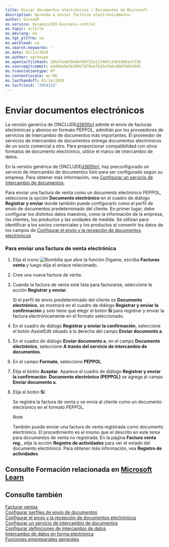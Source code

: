 ```yaml
---
title: Enviar documentos electrónicos | Documentos de Microsoft
description: Aprenda a enviar facturas electrónicamente.
author: SorenGP
ms.service: dynamics365-business-central
ms.topic: article
ms.devlang: na
ms.tgt_pltfrm: na
ms.workload: na
ms.search.keywords: ''
ms.date: 01/13/2020
ms.author: sgroespe
ms.openlocfilehash: 10547ee8f8a9e760721e12746fc25031001e7330
ms.sourcegitcommit: ead69ebe5b29927876a4fb23afb6c066f8854591
ms.translationtype: HT
ms.contentlocale: es-MX
ms.lasthandoff: 01/14/2020
ms.locfileid: "2954122"
---
```

# <a name="send-electronic-documents"></a>Enviar documentos electrónicos
La versión genérica de [!INCLUDE[d365fin](includes/d365fin_md.md)] admite el envío de facturas electrónicas y abonos en formato PEPPOL, admitido por los proveedores de servicios de intercambio de documentos más importantes. El proveedor de servicios de intercambio de documentos entrega documentos electrónicos de un socio comercial a otro. Para proporcionar compatibilidad con otros formatos de documento electrónico, utilice el marco de intercambio de datos.  

 En la versión genérica de [!INCLUDE[d365fin](includes/d365fin_md.md)], hay preconfigurado un servicio de intercambio de documentos listo para ser configurado según su empresa. Para obtener más información, vea [Configurar un servicio de intercambio de documentos](across-how-to-set-up-a-document-exchange-service.md).  

 Para enviar una factura de venta como un documento electrónico PEPPOL, seleccione la opción **Documento electrónico** en el cuadro de diálogo **Registrar y enviar** donde también puede configurarlo como el perfil de envío de documentos predeterminado del cliente. En primer lugar, debe configurar los distintos datos maestros, como la información de la empresa, los clientes, los productos y las unidades de medida. Se utilizan para identificar a los socios comerciales y los productos al convertir los datos de los campos de [Configurar el envío y la recepción de documentos electrónicos](across-how-to-set-up-electronic-document-sending-and-receiving.md)  

### <a name="to-send-an-electronic-sales-invoice"></a>Para enviar una factura de venta electrónica  

1.  Elija el icono ![Bombilla que abre la función Dígame](media/ui-search/search_small.png "Dígame qué desea hacer"), escriba **Facturas venta** y luego elija el enlace relacionado.  

2.  Cree una nueva factura de venta.  

3.  Cuando la factura de venta esté lista para facturarse, seleccione la acción **Registrar y enviar**.  

     Si el perfil de envío predeterminado del cliente es **Documento electrónico**, se mostrará en el cuadro de diálogo **Registrar y enviar la confirmación** y solo tiene que elegir el botón **Sí** para registrar y enviar la factura electrónicamente en el formato seleccionado.  

4.  En el cuadro de diálogo **Registrar y enviar la confirmación**, seleccione el botón AssistEdit situado a la derecha del campo **Enviar documento a**.  

5.  En el cuadro de diálogo **Enviar documento a**, en el campo **Documento electrónico**, seleccione **A través del servicio de intercambio de documentos**.  

6.  En el campo **Formato**, seleccione **PEPPOL**.  

7.  Elija el botón **Aceptar**. Aparece el cuadro de diálogo **Registrar y enviar la confirmación**. **Documento electrónico (PEPPOL)** se agrega al campo **Enviar documento a**.  

8.  Elija el botón **Sí**.  

     Se registra la factura de venta y se envía al cliente como un documento electrónico en el formato PEPPOL.  

    > [!NOTE]  
    >  También puede enviar una factura de venta registrada como documento electrónico. El procedimiento es el mismo que el descrito en este tema para documentos de venta no registrada. En la página **Factura venta reg.**, elija la acción **Registro de actividades** para ver el estado del documento electrónico. Para obtener más información, vea **Registro de actividades**.  

## <a name="see-related-training-at-microsoft-learnlearnmoduleselectronic-documents-dynamics-365-business-centralindex"></a>Consulte Formación relacionada en [Microsoft Learn](/learn/modules/electronic-documents-dynamics-365-business-central/index)

## <a name="see-also"></a>Consulte también  
[Facturar ventas](sales-how-invoice-sales.md)  
[Configurar perfiles de envío de documentos](sales-how-setup-document-send-profiles.md)  
[Configurar el envío y la recepción de documentos electrónicos](across-how-to-set-up-electronic-document-sending-and-receiving.md)  
[Configurar un servicio de intercambio de documentos](across-how-to-set-up-a-document-exchange-service.md)  
[Configurar definiciones de intercambio de datos](across-how-to-set-up-data-exchange-definitions.md)  
[Intercambio de datos en forma electrónica](across-data-exchange.md)  
[Funciones empresariales generales](ui-across-business-areas.md)  
